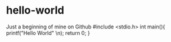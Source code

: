 # hello-world
Just a beginning of mine on Github
#include <stdio.h>
int main(){
    printf("Hello World" \n);
  return 0;
}
